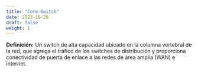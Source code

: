 ```yaml
---
title: "Core-Switch"
date: 2023-10-26
draft: false
weight: 1
---
```


**Definición:** Un switch de alta capacidad ubicado en la columna vertebral de la red, que agrega el tráfico de los switches de distribución y proporciona conectividad de puerta de enlace a las redes de área amplia (WAN) e internet.
